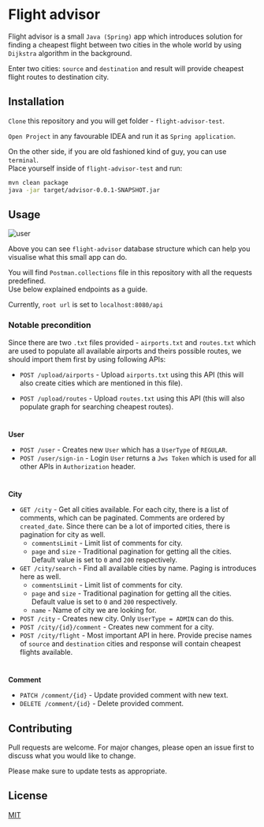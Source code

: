 # Flight advisor

Flight advisor is a small `Java (Spring)` app which introduces solution for finding a cheapest flight between two cities in the whole world by using `Dijkstra` algorithm in the background. 

Enter two cities: `source` and `destination` and result will provide cheapest flight routes to destination city.


## Installation

`Clone` this repository and you will get folder - `flight-advisor-test`.

`Open Project` in any favourable IDEA and run it as `Spring application`. 

On the other side, if you are old fashioned kind of guy, you can use `terminal`. \
Place yourself inside of `flight-advisor-test` and run:

```bash
mvn clean package
java -jar target/advisor-0.0.1-SNAPSHOT.jar
```

## Usage

![user](https://user-images.githubusercontent.com/16151417/98465160-98298b00-21c7-11eb-9500-f8cfea2947c7.png)

Above you can see `flight-advisor` database structure which can help you visualise what this small app can do.

You will find `Postman.collections` file in this repository with all the requests predefined. \
Use below explained endpoints as a guide.

Currently, `root url` is set to `localhost:8080/api`

### Notable precondition 
Since there are two `.txt` files provided - `airports.txt` and `routes.txt` which are used to populate all available airports and theirs possible routes, we should import them first by using following APIs:
- `POST /upload/airports` - Upload `airports.txt` using this API (this will also create cities which are mentioned in this file). 

- `POST /upload/routes` - Upload `routes.txt` using this API (this will also populate graph for searching cheapest routes).    
#
**User**
* `POST /user` - Creates new `User` which has a `UserType` of `REGULAR`.
* `POST /user/sign-in` - Login `User` returns a `Jws Token` which is used for all other APIs in `Authorization` header.
#
**City**
* `GET /city` - Get all cities available. For each city, there is a list of comments, which can be paginated. Comments are ordered by `created_date`. Since there can be a lot of imported cities, there is pagination for city as well.
   * `commentsLimit` - Limit list of comments for city.
   * `page` and `size` - Traditional pagination for getting all the cities. Default value is set to 
   `0` and `200` respectively.
* `GET /city/search` - Find all available cities by name. Paging is introduces here as well.
   * `commentsLimit` - Limit list of comments for city. 
   * `page` and `size` - Traditional pagination for getting all the cities. Default value is set to 
   `0` and `200` respectively. 
   * `name` - Name of city we are looking for.
* `POST /city` - Creates new city. Only `UserType = ADMIN` can do this.
* `POST /city/{id}/comment` - Creates new comment for a city.
* `POST /city/flight` - Most important API in here. Provide precise names of `source` and `destination` cities and response will contain cheapest flights available.
#
**Comment**
* `PATCH /comment/{id}` - Update provided comment with new text.
* `DELETE /comment/{id}` - Delete provided comment.

## Contributing
Pull requests are welcome. For major changes, please open an issue first to discuss what you would like to change.

Please make sure to update tests as appropriate.

## License
[MIT](https://choosealicense.com/licenses/mit/)

